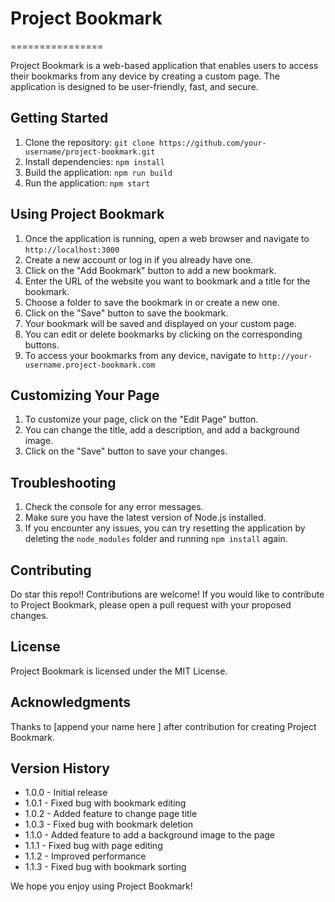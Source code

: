 # Project Bookmark
================

Project Bookmark is a web-based application that enables users to access their bookmarks from any device by creating a custom page. The application is designed to be user-friendly, fast, and secure.

Getting Started
---------------

1. Clone the repository: `git clone https://github.com/your-username/project-bookmark.git`
2. Install dependencies: `npm install`
3. Build the application: `npm run build`
4. Run the application: `npm start`

Using Project Bookmark
----------------------

1. Once the application is running, open a web browser and navigate to `http://localhost:3000`
2. Create a new account or log in if you already have one.
3. Click on the "Add Bookmark" button to add a new bookmark.
4. Enter the URL of the website you want to bookmark and a title for the bookmark.
5. Choose a folder to save the bookmark in or create a new one.
6. Click on the "Save" button to save the bookmark.
7. Your bookmark will be saved and displayed on your custom page.
8. You can edit or delete bookmarks by clicking on the corresponding buttons.
9. To access your bookmarks from any device, navigate to `http://your-username.project-bookmark.com`

Customizing Your Page
--------------------

1. To customize your page, click on the "Edit Page" button.
2. You can change the title, add a description, and add a background image.
3. Click on the "Save" button to save your changes.

Troubleshooting
---------------

1. Check the console for any error messages.
2. Make sure you have the latest version of Node.js installed.
3. If you encounter any issues, you can try resetting the application by deleting the `node_modules` folder and running `npm install` again.


Contributing
------------
Do star this repo!!
Contributions are welcome! If you would like to contribute to Project Bookmark, please open a pull request with your proposed changes.

License
-------

Project Bookmark is licensed under the MIT License.

Acknowledgments
---------------

Thanks to [append your name here ] after contribution  for creating Project Bookmark.

Version History
---------------

* 1.0.0 - Initial release
* 1.0.1 - Fixed bug with bookmark editing
* 1.0.2 - Added feature to change page title
* 1.0.3 - Fixed bug with bookmark deletion
* 1.1.0 - Added feature to add a background image to the page
* 1.1.1 - Fixed bug with page editing
* 1.1.2 - Improved performance
* 1.1.3 - Fixed bug with bookmark sorting

We hope you enjoy using Project Bookmark!